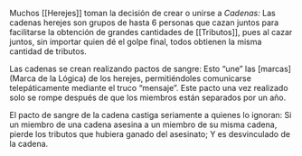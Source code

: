 Muchos [[Herejes]] toman la decisión de crear o unirse a *Cadenas:* Las cadenas herejes son grupos de hasta 6 personas que cazan juntos para facilitarse la obtención de grandes cantidades de [[Tributos]], pues al cazar juntos, sin importar quien dé el golpe final, todos obtienen la misma cantidad de tributos.

  

Las cadenas se crean realizando pactos de sangre: Esto “une” las [marcas](Marca de la Lógica) de los herejes, permitiéndoles comunicarse telepáticamente mediante el truco “mensaje”. Este pacto una vez realizado solo se rompe después de que los miembros están separados por un año.

  

El pacto de sangre de la cadena castiga seriamente a quienes lo ignoran: Si un miembro de una cadena asesina a un miembro de su misma cadena, pierde los tributos que hubiera ganado del asesinato; Y es desvinculado de la cadena.